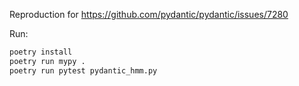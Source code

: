 Reproduction for https://github.com/pydantic/pydantic/issues/7280

Run:

```sh
poetry install
poetry run mypy .
poetry run pytest pydantic_hmm.py
```
